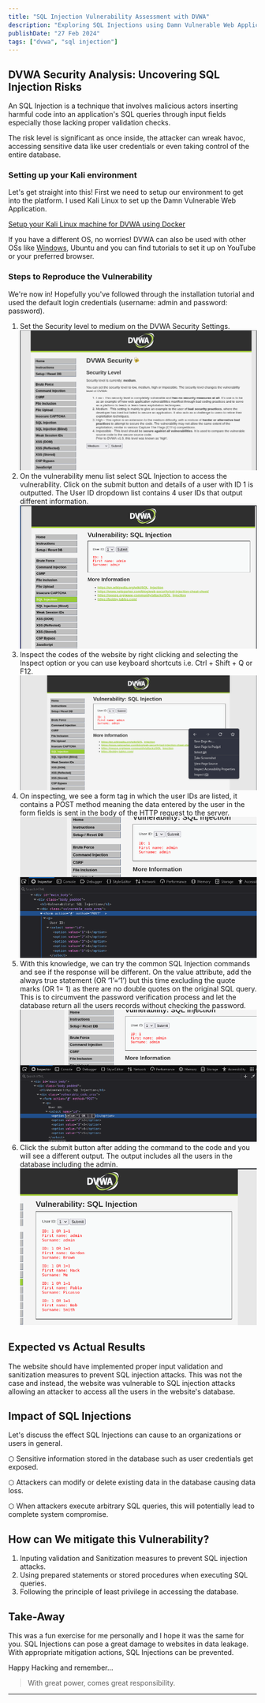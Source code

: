 ```yaml
---
title: "SQL Injection Vulnerability Assessment with DVWA"
description: "Exploring SQL Injections using Damn Vulnerable Web Application (DVWA), a free open source software"
publishDate: "27 Feb 2024"
tags: ["dvwa", "sql injection"]
---
```


## DVWA Security Analysis: Uncovering SQL Injection Risks

 An SQL Injection is a technique that involves malicious actors inserting harmful code into an application's SQL queries through input fields especially those lacking proper validation checks. 
 
 The risk level is significant as once inside, the attacker can wreak havoc, accessing sensitive data like user credentials or even taking control of the entire database. 

### Setting up your Kali environment
Let's get straight into this! First we need to setup our environment to get into the platform. I used Kali Linux to set up the Damn Vulnerable Web Application. 

[Setup your Kali Linux machine for DVWA using Docker](https://medium.com/@Muriithi_nancy/how-to-setup-dvwa-on-docker-a3819ec25f78)

If you have a different OS, no worries! DVWA can also be used with other OSs like [Windows](https://youtu.be/Yzksa_WjnY0), Ubuntu and you can find tutorials to set it up on YouTube or your preferred browser.

### Steps to Reproduce the Vulnerability
We're now in! Hopefully you've followed through the installation tutorial and used the default login credentials (username: admin and password: 
password). 

1. Set the Security level to medium on the DVWA Security Settings.
![DVWA Security Setting](./security.PNG)
2. On the vulnerability menu list select SQL Injection to 
access the vulnerability. Click on the submit button and details of a user with ID 1 is outputted. The User ID dropdown list contains 4 user IDs that output different 
information.
![SQL users](./sql2.PNG)
3. Inspect the codes of the website by right clicking and 
selecting the Inspect option or you can use keyboard shortcuts i.e. Ctrl + Shift + Q or F12. 
![Inspecting the website](./sql3.PNG)
5. On inspecting, we see a form tag in which the user IDs are listed, it contains a POST method meaning the data entered by the user in the form fields is sent in the body of the HTTP request to the server.
![Code analysis](./sql4.PNG)
 8. With this knowledge, we can try the common SQL 
Injection commands and see if the response will be 
different. On the value attribute, add the always true statement (OR ‘1’=‘1’) but this time excluding the quote marks (OR 1= 1) as there are no double quotes on the original SQL 
query. This is to circumvent the password verification 
process and let the database return all the users records 
without checking the password.
![Performing SQL Injection](./sql5.PNG)
10. Click the submit button after adding the command to the code and you will see a different output. The output includes all the users in the database 
including the admin.
![SQL users exposed in Database](./sql6.PNG)

## Expected vs Actual Results
 The website should have implemented proper input validation and sanitization measures to prevent SQL injection attacks. This was not the case and instead, the website was vulnerable to SQL injection attacks allowing an attacker to access all the users in the website's database.

## Impact of SQL Injections 
Let's discuss the effect SQL Injections can cause to an organizations or users in general.

 ⬡ Sensitive information stored in the database such as user credentials get exposed.

 ⬡ Attackers can modify or delete existing data in the database causing data loss.

 ⬡ When attackers execute arbitrary SQL queries, this will potentially lead to complete system compromise.

## How can We mitigate this Vulnerability? 
 1. Inputing validation and Sanitization measures to prevent SQL injection attacks.
 2. Using prepared statements or stored procedures when executing SQL queries.
 3. Following the principle of least privilege in accessing the database.


## Take-Away
This was a fun exercise for me personally and I hope it was the same for you. SQL Injections can pose a great damage to websites in data leakage. With appropriate mitigation actions, SQL Injections can be prevented. 

Happy Hacking and remember... 
> With great power, comes great responsibility.

---